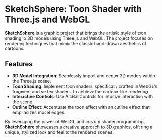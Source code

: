 # SketchSphere: Toon Shader with Three.js and WebGL

**SketchSphere** is a graphic project that brings the artistic style of toon shading to 3D models using Three.js and WebGL. The project focuses on rendering techniques that mimic the classic hand-drawn aesthetics of cartoons.

## Features

- **3D Model Integration**: Seamlessly import and center 3D models within the Three.js scene.
- **Toon Shading**: Implement toon shaders, specifically crafted in WebGL's fragment and vertex shaders, to achieve the cartoon-like rendering.
- **Interactive Controls**: Use ArcBallControls for intuitive interaction with the scene.
- **Outline Effect**: Accentuate the toon effect with an outline effect that emphasizes model edges.

By leveraging the power of WebGL and custom shader programming, **SketchSphere** showcases a creative approach to 3D graphics, offering a unique, stylized look and feel to the rendered scenes.
